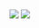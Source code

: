 
<!--状态展示：-->
<img align="center"  src="https://github-readme-stats.vercel.app/api?username=你的用户名&show_icons=true&theme=radical"/>

<!--语言使用统计：-->
<img align="center"  src="https://github-readme-stats.vercel.app/api/top-langs/?username=你的用户名&theme=radical&layout=compact"  />

